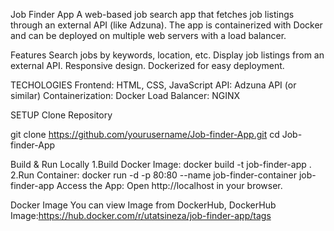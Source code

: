 Job Finder App
A web-based job search app that fetches job listings through an external API (like Adzuna). The app is containerized with Docker and can be deployed on multiple web servers with a load balancer.

Features
Search jobs by keywords, location, etc.
Display job listings from an external API.
Responsive design.
Dockerized for easy deployment.

TECHOLOGIES
Frontend: HTML, CSS, JavaScript
API: Adzuna API (or similar)
Containerization: Docker
Load Balancer: NGINX

SETUP
Clone Repository

git clone https://github.com/yourusername/Job-finder-App.git
cd Job-finder-App

Build & Run Locally
1.Build Docker Image:
docker build -t job-finder-app .
2.Run Container:
docker run -d -p 80:80 --name job-finder-container job-finder-app
Access the App:
Open http://localhost in your browser.


Docker Image
You can view Image from DockerHub, DockerHub Image:https://hub.docker.com/r/utatsineza/job-finder-app/tags